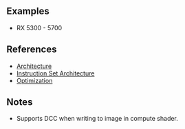 
## Examples

* RX 5300 - 5700

## References

* [Architecture](https://gpuopen.com/wp-content/uploads/2019/08/RDNA_Architecture_public.pdf)
* [Instruction Set Architecture](https://www.amd.com/content/dam/amd/en/documents/radeon-tech-docs/instruction-set-architectures/rdna-shader-instruction-set-architecture.pdf)
* [Optimization](https://gpuopen.com/wp-content/uploads/slides/GPUOpen_Let%E2%80%99sBuild2020_Optimizing%20for%20the%20Radeon%20RDNA%20Architecture.pdf)

## Notes

* Supports DCC when writing to image in compute shader.
